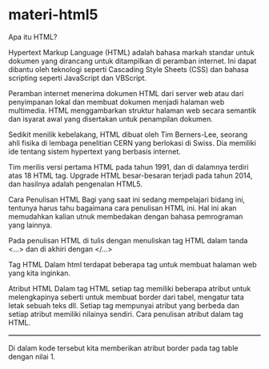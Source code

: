 # materi-html5
Apa itu HTML?

Hypertext Markup Language (HTML) adalah bahasa markah standar untuk dokumen yang dirancang untuk ditampilkan di peramban internet. Ini dapat dibantu oleh teknologi seperti Cascading Style Sheets (CSS) dan bahasa scripting seperti JavaScript dan VBScript.

Peramban internet menerima dokumen HTML dari server web atau dari penyimpanan lokal dan membuat dokumen menjadi halaman web multimedia. HTML menggambarkan struktur halaman web secara semantik dan isyarat awal yang disertakan untuk penampilan dokumen.

Sedikit menilik kebelakang, HTML dibuat oleh Tim Berners-Lee, seorang ahli fisika di lembaga penelitian CERN yang berlokasi di Swiss. Dia memiliki ide tentang sistem hypertext yang berbasis internet.

Tim merilis versi pertama HTML pada tahun 1991, dan di dalamnya terdiri atas 18 HTML tag. Upgrade HTML besar-besaran terjadi pada tahun 2014, dan hasilnya adalah pengenalan HTML5.

Cara Penulisan HTML
Bagi yang saat ini sedang mempelajari bidang ini, tentunya harus tahu bagaimana cara penulisan HTML ini. Hal ini akan memudahkan kalian utnuk membedakan dengan bahasa pemrograman yang lainnya.

Pada penulisan HTML di tulis dengan menuliskan tag HTML dalam tanda <...> dan di akhiri dengan </...>

Tag HTML
Dalam html terdapat beberapa tag untuk membuat halaman web yang kita inginkan.


Atribut HTML
Dalam tag HTML setiap tag memiliki beberapa atribut untuk melengkapinya seberti untuk membuat border dari tabel, mengatur tata letak sebuah teks dll. Setiap tag mempunyai atribut yang berbeda dan setiap atribut memiliki nilainya sendiri. Cara penulisan atribut dalam tag HTML.

<table border="1"></table>
Di dalam kode tersebut kita memberikan atribut border pada tag table dengan nilai 1.
